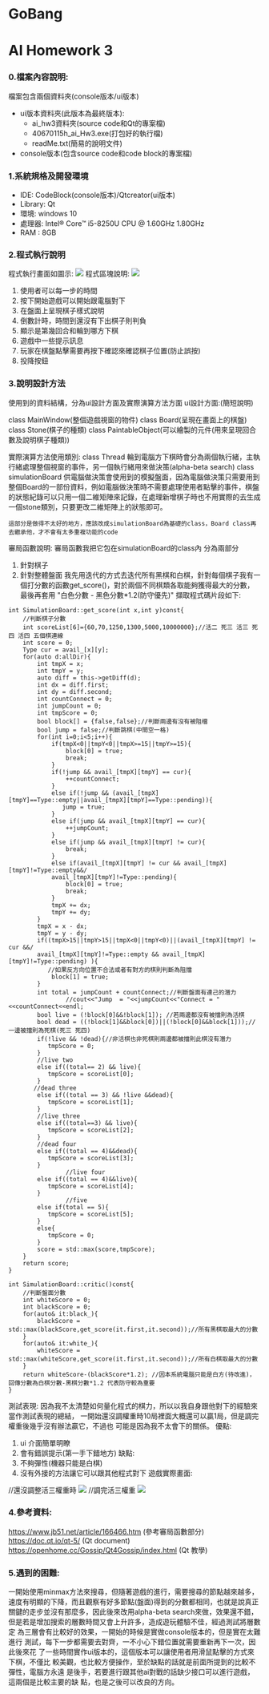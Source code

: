 # GoBang
# AI Homework 3


### 0.檔案內容說明:
檔案包含兩個資料夾(console版本/ui版本)
* ui版本資料夾(此版本為最終版本):
   + ai_hw3資料夾(source code和Qt的專案檔)
   + 40670115h_ai_Hw3.exe(打包好的執行檔)
   + readMe.txt(簡易的說明文件)
* console版本(包含source code和code block的專案檔)
### 1.系統規格及開發環境
* IDE:  CodeBlock(console版本)/Qtcreator(ui版本)
* Library: Qt
* 環境: windows 10
* 處理器: Intel® Core™ i5-8250U CPU @ 1.60GHz 1.80GHz
* RAM : 8GB
### 2.程式執行說明
程式執行畫面如圖示:
![](https://i.imgur.com/qDcqLQN.png)
程式區塊說明:
![](https://i.imgur.com/py9x9hI.png)
1. 使用者可以每一步的時間
2. 按下開始遊戲可以開始跟電腦對下
3. 在盤面上呈現棋子樣式說明
4. 倒數計時，時間到還沒有下出棋子則判負
5. 顯示是第幾回合和輪到哪方下棋
6. 遊戲中一些提示訊息
7. 玩家在棋盤點擊需要再按下確認來確認棋子位置(防止誤按)
8. 投降按鈕



### 3.說明設計方法
使用到的資料結構，分為ui設計方面及實際演算方法方面
ui設計方面:(簡短說明)

class MainWindow(整個遊戲視窗的物件)
class Board(呈現在畫面上的棋盤)
class Stone(棋子的種類)
class PaintableObject(可以繪製的元件(用來呈現回合數及說明棋子種類))

實際演算方法使用類別:
class Thread
輪到電腦方下棋時會分為兩個執行緒，主執行緒處理整個視窗的事件，另一個執行緒用來做決策(alpha-beta search)
class simulationBoard
供電腦做決策會使用到的模擬盤面，因為電腦做決策只需要用到整個Board的一部份資料，例如電腦做決策時不需要處理使用者點擊的事件，棋盤的狀態紀錄可以只用一個二維矩陣來記錄，在處理新增棋子時也不用實際的去生成一個stone類別，只要更改二維矩陣上的狀態即可。

`這部分是做得不太好的地方，應該改成simulationBoard為基礎的class，Board class再去繼承他，才不會有太多重複功能的code`

審局函數說明:
審局函數我把它包在simulationBoard的class內
分為兩部分
1. 針對棋子
2. 針對整體盤面
我先用迭代的方式去迭代所有黑棋和白棋，針對每個棋子我有一個打分數的函數get_score()，對於兩個不同棋類各取能夠獲得最大的分數，最後再套用 "白色分數 - 黑色分數*1.2(防守優先)"
擷取程式碼片段如下:
```
int SimulationBoard::get_score(int x,int y)const{
    //判斷棋子分數
    int scoreList[6]={60,70,1250,1300,5000,10000000};//活二 死三 活三 死四 活四 五個棋連線
    int score = 0;
    Type cur = avail_[x][y];
    for(auto d:allDir){
        int tmpX = x;
        int tmpY = y;
        auto diff = this->getDiff(d);
        int dx = diff.first;
        int dy = diff.second;
        int countConnect = 0;
        int jumpCount = 0;
        int tmpScore = 0;
        bool block[] = {false,false};//判斷兩邊有沒有被阻檔
        bool jump = false;//判斷跳棋(中間空一格)
        for(int i=0;i<5;i++){
            if(tmpX<0||tmpY<0||tmpX>=15||tmpY>=15){
                block[0] = true;
                break;
            }
            if(!jump && avail_[tmpX][tmpY] == cur){
                ++countConnect;
            }
            else if(!jump && (avail_[tmpX][tmpY]==Type::empty||avail_[tmpX][tmpY]==Type::pending)){
               jump = true;
            }
            else if(jump && avail_[tmpX][tmpY] == cur){
                ++jumpCount;
            }
            else if(jump && avail_[tmpX][tmpY] != cur){
                break;
            }
            else if(avail_[tmpX][tmpY] != cur && avail_[tmpX][tmpY]!=Type::empty&&/
            avail_[tmpX][tmpY]!=Type::pending){
                block[0] = true;
                break;
            }
            tmpX += dx;
            tmpY += dy;
        }
        tmpX = x - dx;
        tmpY = y - dy;
        if((tmpX>15||tmpY>15||tmpX<0||tmpY<0)||(avail_[tmpX][tmpY] != cur &&/
        avail_[tmpX][tmpY]!=Type::empty && avail_[tmpX][tmpY]!=Type::pending) ){
           //如果反方向位置不合法或者有對方的棋則判斷為阻擋
            block[1] = true;
        }
        int total = jumpCount + countConnect;//判斷盤面有連己的潛力
                //cout<<"Jump  = "<<jumpCount<<"Connect = "<<countConnect<<endl;
        bool live = (!block[0]&&!block[1]); //若兩邊都沒有被擋則為活棋
        bool dead = ((!block[1]&&block[0])||(!block[0]&&block[1]));//一邊被擋則為死棋(死三 死四)
        if(!live && !dead){//非活棋也非死棋則兩邊都被擋則此棋沒有潛力
           tmpScore = 0;
        }
        //live two
        else if((total== 2) && live){
           tmpScore = scoreList[0];
        }
       //dead three
        else if((total == 3) && !live &&dead){
           tmpScore = scoreList[1];
        }
        //live three
        else if((total==3) && live){
           tmpScore = scoreList[2];
        }
        //dead four
        else if((total == 4)&&dead){
           tmpScore = scoreList[3];
        }
                //live four
        else if((total == 4)&&live){
           tmpScore = scoreList[4];
        }
                //five
        else if(total == 5){
           tmpScore = scoreList[5];
        }
        else{
           tmpScore = 0;
        }
        score = std::max(score,tmpScore);
    }
    return score;
}

int SimulationBoard::critic()const{
    //判斷盤面分數
    int whiteScore = 0;
    int blackScore = 0;
    for(auto& it:black_){
        blackScore = std::max(blackScore,get_score(it.first,it.second));//所有黑棋取最大的分數
    }
    for(auto& it:white_){
        whiteScore = std::max(whiteScore,get_score(it.first,it.second));//所有白棋取最大的分數
    }
    return whiteScore-(blackScore*1.2); //因本系統電腦只能是白方(待改進)，回傳分數為白棋分數-黑棋分數*1.2 代表防守較為重要
}
```
測試表現:
因為我不太清楚如何量化程式的棋力，所以以我自身跟他對下的經驗來當作測試表現的總結，
一開始還沒調權重時10局裡面大概還可以贏1局，但是調完權重後幾乎沒有辦法贏它，不過也
可能是因為我不太會下的關係。
優點:
1. ui 介面簡單明瞭
2. 會有錯誤提示(第一手下錯地方)
缺點:
1. 不夠彈性(機器只能是白棋)
2. 沒有外接的方法讓它可以跟其他程式對下
遊戲實際畫面:


//還沒調整活三權重時
![](https://i.imgur.com/QdDoLHJ.png)
//調完活三權重
![](https://i.imgur.com/vQQ8Lg5.png)

### 4.參考資料:
https://www.jb51.net/article/166466.htm (參考審局函數部分)
https://doc.qt.io/qt-5/ (Qt document)
https://openhome.cc/Gossip/Qt4Gossip/index.html (Qt 教學)
### 5.遇到的困難:
一開始使用minmax方法來搜尋，但隨著遊戲的進行，需要搜尋的節點越來越多，
速度有明顯的下降，而且觀察有好多節點(盤面)得到的分數都相同，也就是說真正
關鍵的走步並沒有那麼多，因此後來改用alpha-beta search來做，效果還不錯，
但是若是增加搜索的層數時間又會上升許多，造成遊玩體驗不佳，經過測試將層數定
為三層會有比較好的效果，一開始的時候是實做console版本的，但是實在太難進行
測試，每下一步都需要去對齊，一不小心下錯位置就需要重新再下一次，因此後來花
了一些時間實作ui版本的，這個版本可以讓使用者用滑鼠點擊的方式來下棋，不僅比
較美觀，也比較方便操作，至於缺點的話就是前面所提到的比較不彈性，電腦方永遠
是後手，若要進行跟其他ai對戰的話缺少接口可以進行遊戲，這兩個是比較主要的缺
點，也是之後可以改良的方向。


